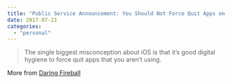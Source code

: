 ```yaml
---
title: "Public Service Announcement: You Should Not Force Quit Apps on iOS"
date: 2017-07-21
categories: 
  - "personal"
---
```


> The single biggest misconception about iOS is that it’s good digital hygiene to force quit apps that you aren’t using.

More from [Daring Fireball](https://daringfireball.net/2017/07/you_should_not_force_quit_apps)
